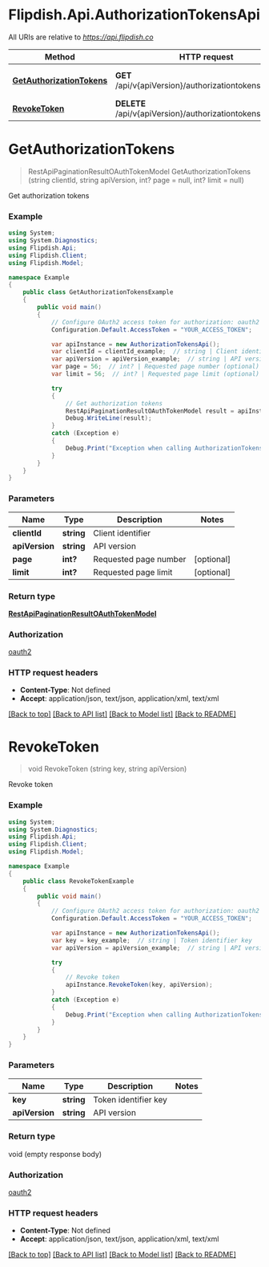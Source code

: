 # Flipdish.Api.AuthorizationTokensApi

All URIs are relative to *https://api.flipdish.co*

Method | HTTP request | Description
------------- | ------------- | -------------
[**GetAuthorizationTokens**](AuthorizationTokensApi.md#getauthorizationtokens) | **GET** /api/v{apiVersion}/authorizationtokens/{clientId} | Get authorization tokens
[**RevokeToken**](AuthorizationTokensApi.md#revoketoken) | **DELETE** /api/v{apiVersion}/authorizationtokens/{key} | Revoke token


<a name="getauthorizationtokens"></a>
# **GetAuthorizationTokens**
> RestApiPaginationResultOAuthTokenModel GetAuthorizationTokens (string clientId, string apiVersion, int? page = null, int? limit = null)

Get authorization tokens



### Example
```csharp
using System;
using System.Diagnostics;
using Flipdish.Api;
using Flipdish.Client;
using Flipdish.Model;

namespace Example
{
    public class GetAuthorizationTokensExample
    {
        public void main()
        {
            // Configure OAuth2 access token for authorization: oauth2
            Configuration.Default.AccessToken = "YOUR_ACCESS_TOKEN";

            var apiInstance = new AuthorizationTokensApi();
            var clientId = clientId_example;  // string | Client identifier
            var apiVersion = apiVersion_example;  // string | API version
            var page = 56;  // int? | Requested page number (optional) 
            var limit = 56;  // int? | Requested page limit (optional) 

            try
            {
                // Get authorization tokens
                RestApiPaginationResultOAuthTokenModel result = apiInstance.GetAuthorizationTokens(clientId, apiVersion, page, limit);
                Debug.WriteLine(result);
            }
            catch (Exception e)
            {
                Debug.Print("Exception when calling AuthorizationTokensApi.GetAuthorizationTokens: " + e.Message );
            }
        }
    }
}
```

### Parameters

Name | Type | Description  | Notes
------------- | ------------- | ------------- | -------------
 **clientId** | **string**| Client identifier | 
 **apiVersion** | **string**| API version | 
 **page** | **int?**| Requested page number | [optional] 
 **limit** | **int?**| Requested page limit | [optional] 

### Return type

[**RestApiPaginationResultOAuthTokenModel**](RestApiPaginationResultOAuthTokenModel.md)

### Authorization

[oauth2](../README.md#oauth2)

### HTTP request headers

 - **Content-Type**: Not defined
 - **Accept**: application/json, text/json, application/xml, text/xml

[[Back to top]](#) [[Back to API list]](../README.md#documentation-for-api-endpoints) [[Back to Model list]](../README.md#documentation-for-models) [[Back to README]](../README.md)

<a name="revoketoken"></a>
# **RevokeToken**
> void RevokeToken (string key, string apiVersion)

Revoke token

### Example
```csharp
using System;
using System.Diagnostics;
using Flipdish.Api;
using Flipdish.Client;
using Flipdish.Model;

namespace Example
{
    public class RevokeTokenExample
    {
        public void main()
        {
            // Configure OAuth2 access token for authorization: oauth2
            Configuration.Default.AccessToken = "YOUR_ACCESS_TOKEN";

            var apiInstance = new AuthorizationTokensApi();
            var key = key_example;  // string | Token identifier key
            var apiVersion = apiVersion_example;  // string | API version

            try
            {
                // Revoke token
                apiInstance.RevokeToken(key, apiVersion);
            }
            catch (Exception e)
            {
                Debug.Print("Exception when calling AuthorizationTokensApi.RevokeToken: " + e.Message );
            }
        }
    }
}
```

### Parameters

Name | Type | Description  | Notes
------------- | ------------- | ------------- | -------------
 **key** | **string**| Token identifier key | 
 **apiVersion** | **string**| API version | 

### Return type

void (empty response body)

### Authorization

[oauth2](../README.md#oauth2)

### HTTP request headers

 - **Content-Type**: Not defined
 - **Accept**: application/json, text/json, application/xml, text/xml

[[Back to top]](#) [[Back to API list]](../README.md#documentation-for-api-endpoints) [[Back to Model list]](../README.md#documentation-for-models) [[Back to README]](../README.md)

